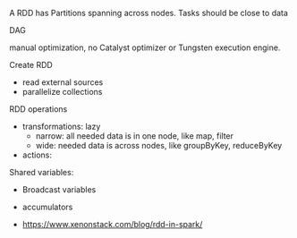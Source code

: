 

A RDD has Partitions spanning across nodes. Tasks should be close to data

DAG

manual optimization, no Catalyst optimizer or Tungsten execution engine.

Create RDD
- read external sources
- parallelize collections

RDD operations
- transformations: lazy
    - narrow: all needed data is in one node, like map, filter
    - wide: needed data is across nodes, like groupByKey, reduceByKey
- actions: 

Shared variables:
- Broadcast variables
- accumulators


- https://www.xenonstack.com/blog/rdd-in-spark/
